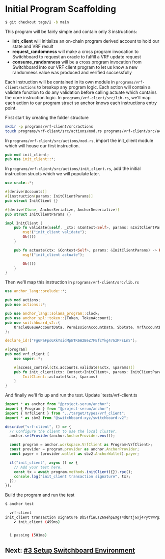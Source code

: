 # Initial Program Scaffolding

```bash
$ git checkout tags/2 -b main
```

This program will be fairly simple and contain only 3 instructions:

- **init_client** will initialize an on-chain program derived account to hold
  our state and VRF result
- **request_randomness** will make a cross program invocation to Switchboard to
  request an oracle to fulfill a VRF update request
- **consume_randomness** will be a cross program invocation from Switchboard
  into our VRF client program to let us know a new randomness value was produced
  and verified successfully

Each instruction will be contained in its own module in
`programs/vrf-client/actions` to breakup any program logic. Each action will
contain a validate function to do any validation before calling actuate which
contains the core instruction logic. In `programs/vrf-client/src/lib.rs`, we'll
map each action to our program struct so anchor knows each instructions entry
point.

First start by creating the folder structure

```bash
mkdir -p programs/vrf-client/src/actions
touch programs/vrf-client/src/actions/mod.rs programs/vrf-client/src/actions/init_client.rs
```

In `programs/vrf-client/src/actions/mod.rs`, import the init_client module which
will house our first instruction.

```rust
pub mod init_client;
pub use init_client::*;
```

In `programs/vrf-client/src/actions/init_client.rs`, add the initial instruction
structs which we will populate later.

```rust
use crate::*;

#[derive(Accounts)]
#[instruction(params: InitClientParams)]
pub struct InitClient {}

#[derive(Clone, AnchorSerialize, AnchorDeserialize)]
pub struct InitClientParams {}

impl InitClient {
    pub fn validate(&self, _ctx: &Context<Self>, params: &InitClientParams) -> Result<()> {
        msg!("init_client validate");
        Ok(())
    }

    pub fn actuate(ctx: &Context<Self>, params: &InitClientParams) -> Result<()> {
        msg!("init_client actuate");

        Ok(())
    }
}
```

Then we'll map this instruction in `programs/vrf-client/src/lib.rs`

```rust
use anchor_lang::prelude::*;

pub mod actions;
pub use actions::*;

pub use anchor_lang::solana_program::clock;
pub use anchor_spl::token::{Token, TokenAccount};
pub use switchboard_v2::{
    OracleQueueAccountData, PermissionAccountData, SbState, VrfAccountData, VrfRequestRandomness,
};

declare_id!("Fg6PaFpoGXkYsidMpWTK6W2BeZ7FEfcYkg476zPFsLnS");

#[program]
pub mod vrf_client {
    use super::*;

    #[access_control(ctx.accounts.validate(&ctx, &params))]
    pub fn init_client(ctx: Context<InitClient>, params: InitClientParams) -> Result<()> {
        InitClient::actuate(&ctx, &params)
    }
}
```

And finally we'll fix up and run the test. Update `tests/vrf-client.ts

```typescript
import * as anchor from "@project-serum/anchor";
import { Program } from "@project-serum/anchor";
import { VrfClient } from "../target/types/vrf_client";
import * as sbv2 from "@switchboard-xyz/switchboard-v2";

describe("vrf-client", () => {
  // Configure the client to use the local cluster.
  anchor.setProvider(anchor.AnchorProvider.env());

  const program = anchor.workspace.VrfClient as Program<VrfClient>;
  const provider = program.provider as anchor.AnchorProvider;
  const payer = (provider.wallet as sbv2.AnchorWallet).payer;

  it("init_client", async () => {
    // Add your test here.
    const tx = await program.methods.initClient({}).rpc();
    console.log("init_client transaction signature", tx);
  });
});
```

Build the program and run the test

```bash
$ anchor test

  vrf-client
init_client transaction signature Db5TfiWLT269ehpEXgT4dQntjGxj4PytYWPg1XCANcDGqseedGmqq4S5xkQ3RWkHx1FsdmpxSP1p5HKUYomiqAJ
    ✔ init_client (499ms)


  1 passing (501ms)
```

## Next: [#3 Setup Switchboard Environment](./3_setup_switchboard_environment.md)
